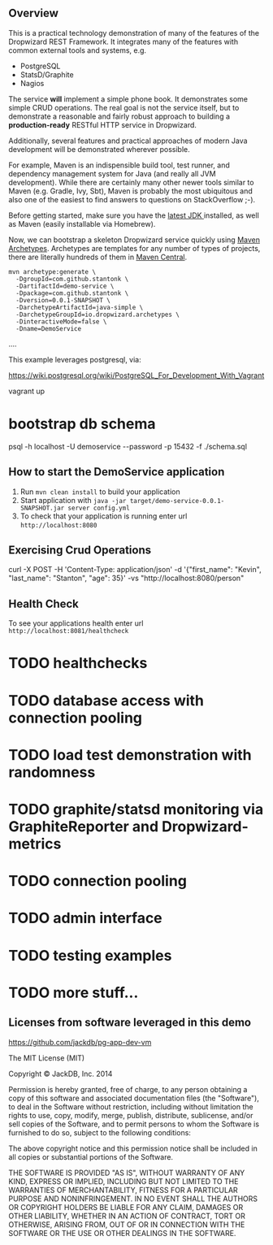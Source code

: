 Overview
--------
This is a practical technology demonstration of many of the features of
the Dropwizard REST Framework. It integrates many of the features with
common external tools and systems, e.g.

* PostgreSQL
* StatsD/Graphite
* Nagios

The service **will** implement a simple phone book. It demonstrates some
simple CRUD operations. The real goal is not the service itself, but to
demonstrate a reasonable and fairly robust approach to building a
**production-ready** RESTful HTTP service in Dropwizard.

Additionally, several features and practical approaches of modern Java 
development will be demonstrated wherever possible.

For example, Maven is an indispensible build tool, test runner, and
dependency management system for Java (and really all JVM development).
While there are certainly many other newer tools similar to Maven
(e.g. Gradle, Ivy, Sbt), Maven is probably the most ubiquitous and also
one of the easiest to find answers to questions on StackOverflow ;-).

Before getting started, make sure you have the [latest JDK ](http://www.oracle.com/technetwork/java/javase/downloads/jdk8-downloads-2133151.html) installed,
as well as Maven (easily installable via Homebrew).

Now, we can bootstrap a skeleton Dropwizard service quickly using
[Maven Archetypes](https://maven.apache.org/guides/introduction/introduction-to-archetypes.html).
Archetypes are templates for any number of types of projects, there are
literally hundreds of them in [Maven Central](http://search.maven.org/).

```
mvn archetype:generate \
  -DgroupId=com.github.stantonk \
  -DartifactId=demo-service \
  -Dpackage=com.github.stantonk \
  -Dversion=0.0.1-SNAPSHOT \
  -DarchetypeArtifactId=java-simple \
  -DarchetypeGroupId=io.dropwizard.archetypes \
  -DinteractiveMode=false \
  -Dname=DemoService
```

....

This example leverages postgresql, via:

https://wiki.postgresql.org/wiki/PostgreSQL_For_Development_With_Vagrant

vagrant up

# bootstrap db schema
psql -h localhost -U demoservice --password -p 15432 -f ./schema.sql

How to start the DemoService application
---

1. Run `mvn clean install` to build your application
1. Start application with `java -jar target/demo-service-0.0.1-SNAPSHOT.jar server config.yml`
1. To check that your application is running enter url `http://localhost:8080`

Exercising Crud Operations
--------------------------
curl -X POST -H 'Content-Type: application/json' -d '{"first_name": "Kevin", "last_name": "Stanton", "age": 35}' -vs "http://localhost:8080/person"


Health Check
---

To see your applications health enter url `http://localhost:8081/healthcheck`

# TODO healthchecks
# TODO database access with connection pooling
# TODO load test demonstration with randomness
# TODO graphite/statsd monitoring via GraphiteReporter and Dropwizard-metrics
# TODO connection pooling
# TODO admin interface
# TODO testing examples
# TODO more stuff...


Licenses from software leveraged in this demo
---------------------------------------------
https://github.com/jackdb/pg-app-dev-vm

The MIT License (MIT)

Copyright © JackDB, Inc. 2014

Permission is hereby granted, free of charge, to any person obtaining
a copy of this software and associated documentation files (the
"Software"), to deal in the Software without restriction, including
without limitation the rights to use, copy, modify, merge, publish,
distribute, sublicense, and/or sell copies of the Software, and to
permit persons to whom the Software is furnished to do so, subject to
the following conditions:

The above copyright notice and this permission notice shall be
included in all copies or substantial portions of the Software.

THE SOFTWARE IS PROVIDED "AS IS", WITHOUT WARRANTY OF ANY KIND,
EXPRESS OR IMPLIED, INCLUDING BUT NOT LIMITED TO THE WARRANTIES OF
MERCHANTABILITY, FITNESS FOR A PARTICULAR PURPOSE AND NONINFRINGEMENT.
IN NO EVENT SHALL THE AUTHORS OR COPYRIGHT HOLDERS BE LIABLE FOR ANY
CLAIM, DAMAGES OR OTHER LIABILITY, WHETHER IN AN ACTION OF CONTRACT,
TORT OR OTHERWISE, ARISING FROM, OUT OF OR IN CONNECTION WITH THE
SOFTWARE OR THE USE OR OTHER DEALINGS IN THE SOFTWARE.


